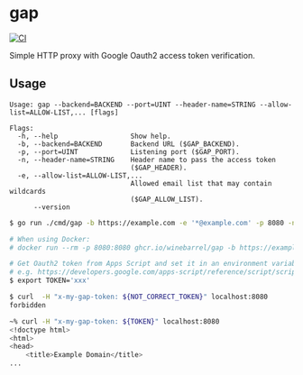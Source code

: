 # gap

[![CI](https://github.com/winebarrel/gap/actions/workflows/ci.yml/badge.svg)](https://github.com/winebarrel/gap/actions/workflows/ci.yml)

Simple HTTP proxy with Google Oauth2 access token verification.

## Usage

```
Usage: gap --backend=BACKEND --port=UINT --header-name=STRING --allow-list=ALLOW-LIST,... [flags]

Flags:
  -h, --help                  Show help.
  -b, --backend=BACKEND       Backend URL ($GAP_BACKEND).
  -p, --port=UINT             Listening port ($GAP_PORT).
  -n, --header-name=STRING    Header name to pass the access token
                              ($GAP_HEADER).
  -e, --allow-list=ALLOW-LIST,...
                              Allowed email list that may contain wildcards
                              ($GAP_ALLOW_LIST).
      --version
```

```sh
$ go run ./cmd/gap -b https://example.com -e '*@example.com' -p 8080 -n x-my-gap-token

# When using Docker:
# docker run --rm -p 8080:8080 ghcr.io/winebarrel/gap -b https://example.com -e '*@example.com' -p 8080 -n x-my-gap-token
```

```sh
# Get Oauth2 token from Apps Script and set it in an environment variable.
# e.g. https://developers.google.com/apps-script/reference/script/script-app#getOAuthToken()
$ export TOKEN='xxx'

$ curl  -H "x-my-gap-token: ${NOT_CORRECT_TOKEN}" localhost:8080
forbidden

~% curl -H "x-my-gap-token: ${TOKEN}" localhost:8080
<!doctype html>
<html>
<head>
    <title>Example Domain</title>
...
```
